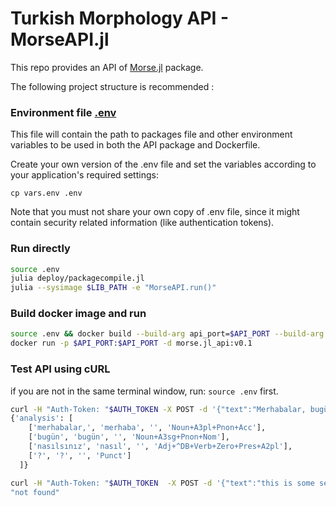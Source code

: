 # Turkish Morphology API - MorseAPI.jl

This repo provides an API of [Morse.jl](https://github.com/ai-ku/Morse.jl#39f992e09b8a1ba1ebb030d90e62a13d8a2e3ec0) package.

The following project structure is recommended :

### Environment file [.env](.env)

This file will contain the path to packages file and other environment variables to be used in both the API package and Dockerfile.

Create your own version of the .env file and set the variables according to your application's required settings:

```shell
cp vars.env .env
```

Note that you must not share your own copy of .env file, since it might contain security related information (like authentication tokens). 

### Run directly

```bash
source .env
julia deploy/packagecompile.jl
julia --sysimage $LIB_PATH -e "MorseAPI.run()"
```

### Build docker image and run

```bash
source .env && docker build --build-arg api_port=$API_PORT --build-arg auth_token=$AUTH_TOKEN --build-arg lib_path=$LIB_PATH -t morse.jl_api:v0.1 .
docker run -p $API_PORT:$API_PORT -d morse.jl_api:v0.1
```

### Test API using cURL

if you are not in the same terminal window, run: `source .env` first.

```bash
curl -H "Auth-Token: "$AUTH_TOKEN -X POST -d '{"text":"Merhabalar, bugün nasılsınız ?"}' http://localhost:$API_PORT/analyze/
{'analysis': [
    ['merhabalar,', 'merhaba', '', 'Noun+A3pl+Pnon+Acc'],
    ['bugün', 'bugün', '', 'Noun+A3sg+Pnon+Nom'],
    ['nasılsınız', 'nasıl', '', 'Adj+^DB+Verb+Zero+Pres+A2pl'],
    ['?', '?', '', 'Punct']
  ]}
```

```bash
curl -H "Auth-Token: "$AUTH_TOKEN  -X POST -d '{"text":"this is some sentence. this is another sentence"}' http://localhost:$API_PORT/not-existing-api/
"not found"
```
